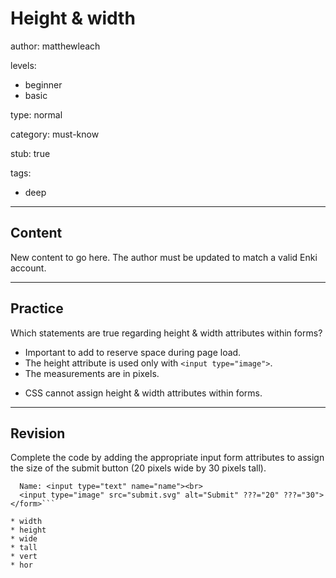 # Height & width
author: matthewleach

levels:
  - beginner
  - basic

type: normal

category: must-know

stub: true

tags:
  - deep


---
## Content

New content to go here. The author must be updated to match a valid Enki account.

---
## Practice

Which statements are true regarding height & width attributes within forms?

+ Important to add to reserve space during page load. 
+ The height attribute is used only with `<input type="image">`.
+ The measurements are in pixels. 
- CSS cannot assign height & width attributes within forms.

---
## Revision

Complete the code by adding the appropriate input form attributes to assign the size of the submit button (20 pixels wide by 30 pixels tall).

```<form action="file.php">
  Name: <input type="text" name="name"><br>
  <input type="image" src="submit.svg" alt="Submit" ???="20" ???="30">
</form>```

* width
* height
* wide
* tall
* vert
* hor